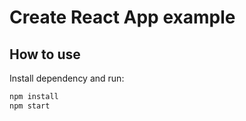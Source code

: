 # Create React App example

## How to use

Install dependency and run:

```bash
npm install
npm start
```

